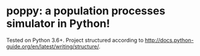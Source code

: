 # poppy: a population processes simulator in Python!

Tested on Python 3.6+. Project structured according to http://docs.python-guide.org/en/latest/writing/structure/.
